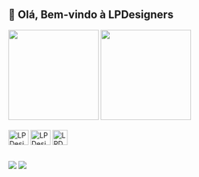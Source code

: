 ## 👋 Olá, Bem-vindo à LPDesigners

<div>
  <img height="180em" src="https://github-readme-stats.vercel.app/api?username=LPDesigners&theme=blueberry&show_icons=true&hide_border=true&count_private=true" />
  <img height="180em" src="https://github-readme-stats.vercel.app/api/top-langs/?username=LPDesigners&theme=blueberry&show_icons=true&hide_border=true&layout=compact" />
</div>

<div style="display: inline-block"><br>
  <img width="40px" height="30px" alt="LPDesigners-HTML" src="https://cdn.jsdelivr.net/gh/devicons/devicon@latest/icons/html5/html5-original.svg" />
  <img width="40px" height="30px" alt="LPDesigners-CSS" src="https://cdn.jsdelivr.net/gh/devicons/devicon@latest/icons/css3/css3-original.svg" />
  <img widht="40px" height="30px" alt="LPDesigners-JS" src="https://cdn.jsdelivr.net/gh/devicons/devicon@latest/icons/javascript/javascript-original.svg" />
</div>

##

<div>
  <a href=https://www.instagram.com/lpdesigners1/"><img src="https://img.shields.io/badge/Instagram-E4405F?style=for-the-badge&logo=instagram&logoColor=white" /></a>
  <a href="https://github.com/LPDESIGNERS"><img src="https://img.shields.io/badge/GitHub-100000?style=for-the-badge&logo=github&logoColor=white" /></a>
</div>

